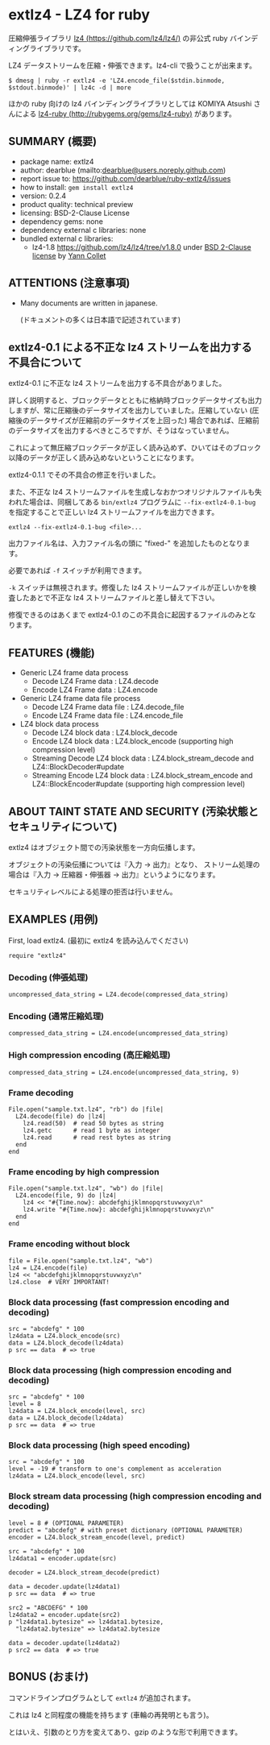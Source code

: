 
# extlz4 - LZ4 for ruby

圧縮伸張ライブラリ [lz4 (https://github.com/lz4/lz4/)](https://github.com/lz4/lz4/) の非公式 ruby バインディングライブラリです。

LZ4 データストリームを圧縮・伸張できます。lz4-cli で扱うことが出来ます。

``` shell:shell
$ dmesg | ruby -r extlz4 -e 'LZ4.encode_file($stdin.binmode, $stdout.binmode)' | lz4c -d | more
```

ほかの ruby 向けの lz4 バインディングライブラリとしては KOMIYA Atsushi さんによる [lz4-ruby (http://rubygems.org/gems/lz4-ruby)](http://rubygems.org/gems/lz4-ruby) があります。


## SUMMARY (概要)

  * package name: extlz4
  * author: dearblue (mailto:dearblue@users.noreply.github.com)
  * report issue to: <https://github.com/dearblue/ruby-extlz4/issues>
  * how to install: `gem install extlz4`
  * version: 0.2.4
  * product quality: technical preview
  * licensing: BSD-2-Clause License
  * dependency gems: none
  * dependency external c libraries: none
  * bundled external c libraries:
      * lz4-1.8 <https://github.com/lz4/lz4/tree/v1.8.0>
        under [BSD 2-Clause license](https://github.com/lz4/lz4/tree/v1.8.0/LICENSE)
        by [Yann Collet](https://github.com/Cyan4973)


## ATTENTIONS (注意事項)

  * Many documents are written in japanese.

    (ドキュメントの多くは日本語で記述されています)


## extlz4-0.1 による不正な lz4 ストリームを出力する不具合について

extlz4-0.1 に不正な lz4 ストリームを出力する不具合がありました。

詳しく説明すると、ブロックデータとともに格納時ブロックデータサイズも出力しますが、常に圧縮後のデータサイズを出力していました。圧縮していない (圧縮後のデータサイズが圧縮前のデータサイズを上回った) 場合であれば、圧縮前のデータサイズを出力するべきところですが、そうはなっていません。

これによって無圧縮ブロックデータが正しく読み込めず、ひいてはそのブロック以降のデータが正しく読み込めないということになります。

extlz4-0.1.1 でその不具合の修正を行いました。

また、不正な lz4 ストリームファイルを生成しなおかつオリジナルファイルも失われた場合は、同梱してある `bin/extlz4` プログラムに `--fix-extlz4-0.1-bug` を指定することで正しい lz4 ストリームファイルを出力できます。

    extlz4 --fix-extlz4-0.1-bug <file>...

出力ファイル名は、入力ファイル名の頭に "fixed-" を追加したものとなります。

必要であれば `-f` スイッチが利用できます。

`-k` スイッチは無視されます。修復した lz4 ストリームファイルが正しいかを検査したあとで不正な lz4 ストリームファイルと差し替えて下さい。

修復できるのはあくまで extlz4-0.1 のこの不具合に起因するファイルのみとなります。


## FEATURES (機能)

  * Generic LZ4 frame data process
      * Decode LZ4 Frame data : LZ4.decode
      * Encode LZ4 Frame data : LZ4.encode
  * Generic LZ4 frame data file process
      * Decode LZ4 Frame data file : LZ4.decode\_file
      * Encode LZ4 Frame data file : LZ4.encode\_file
  * LZ4 block data process
      * Decode LZ4 block data : LZ4.block\_decode
      * Encode LZ4 block data : LZ4.block\_encode (supporting high compression level)
      * Streaming Decode LZ4 block data : LZ4.block\_stream\_decode and LZ4::BlockDecoder#update
      * Streaming Encode LZ4 block data : LZ4.block\_stream\_encode and LZ4::BlockEncoder#update (supporting high compression level)


## ABOUT TAINT STATE AND SECURITY (汚染状態とセキュリティについて)

extlz4 はオブジェクト間での汚染状態を一方向伝播します。

オブジェクトの汚染伝播については『入力 -> 出力』となり、
ストリーム処理の場合は『入力 -> 圧縮器・伸張器 -> 出力』というようになります。

セキュリティレベルによる処理の拒否は行いません。


## EXAMPLES (用例)

First, load extlz4. (最初に extlz4 を読み込んでください)

``` ruby:ruby
require "extlz4"
```

### Decoding (伸張処理)

``` ruby:ruby
uncompressed_data_string = LZ4.decode(compressed_data_string)
```

### Encoding (通常圧縮処理)

``` ruby:ruby
compressed_data_string = LZ4.encode(uncompressed_data_string)
```

### High compression encoding (高圧縮処理)

``` ruby:ruby
compressed_data_string = LZ4.encode(uncompressed_data_string, 9)
```

### Frame decoding

``` ruby:ruby
File.open("sample.txt.lz4", "rb") do |file|
  LZ4.decode(file) do |lz4|
    lz4.read(50)  # read 50 bytes as string
    lz4.getc      # read 1 byte as integer
    lz4.read      # read rest bytes as string
  end
end
```

### Frame encoding by high compression

``` ruby:ruby
File.open("sample.txt.lz4", "wb") do |file|
  LZ4.encode(file, 9) do |lz4|
    lz4 << "#{Time.now}: abcdefghijklmnopqrstuvwxyz\n"
    lz4.write "#{Time.now}: abcdefghijklmnopqrstuvwxyz\n"
  end
end
```

### Frame encoding without block

``` ruby:ruby
file = File.open("sample.txt.lz4", "wb")
lz4 = LZ4.encode(file)
lz4 << "abcdefghijklmnopqrstuvwxyz\n"
lz4.close  # VERY IMPORTANT!
```

### Block data processing (fast compression encoding and decoding)

``` ruby:ruby
src = "abcdefg" * 100
lz4data = LZ4.block_encode(src)
data = LZ4.block_decode(lz4data)
p src == data  # => true
```

### Block data processing (high compression encoding and decoding)

``` ruby:ruby
src = "abcdefg" * 100
level = 8
lz4data = LZ4.block_encode(level, src)
data = LZ4.block_decode(lz4data)
p src == data  # => true
```

### Block data processing (high speed encoding)

``` ruby:ruby
src = "abcdefg" * 100
level = -19 # transform to one's complement as acceleration
lz4data = LZ4.block_encode(level, src)
```

### Block stream data processing (high compression encoding and decoding)

``` ruby:ruby
level = 8 # (OPTIONAL PARAMETER)
predict = "abcdefg" # with preset dictionary (OPTIONAL PARAMETER)
encoder = LZ4.block_stream_encode(level, predict)

src = "abcdefg" * 100
lz4data1 = encoder.update(src)

decoder = LZ4.block_stream_decode(predict)

data = decoder.update(lz4data1)
p src == data  # => true

src2 = "ABCDEFG" * 100
lz4data2 = encoder.update(src2)
p "lz4data1.bytesize" => lz4data1.bytesize,
  "lz4data2.bytesize" => lz4data2.bytesize

data = decoder.update(lz4data2)
p src2 == data  # => true
```


## BONUS (おまけ)

コマンドラインプログラムとして ``extlz4`` が追加されます。

これは lz4 と同程度の機能を持ちます (車輪の再発明とも言う)。

とはいえ、引数のとり方を変えてあり、gzip のような形で利用できます。

